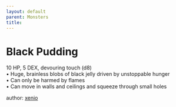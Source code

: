 ```yaml
---
layout: default
parent: Monsters
title:
---
```

# Black Pudding
10 HP, 5 DEX, devouring touch (d8)  
• Huge, brainless blobs of black jelly driven by unstoppable hunger  
• Can only be harmed by flames  
• Can move in walls and ceilings and squeeze through small holes  

author: [xenio](https://xenioinabottle.blogspot.com/2021/02/classic-monsters-for-cairnito-part-1.html)
